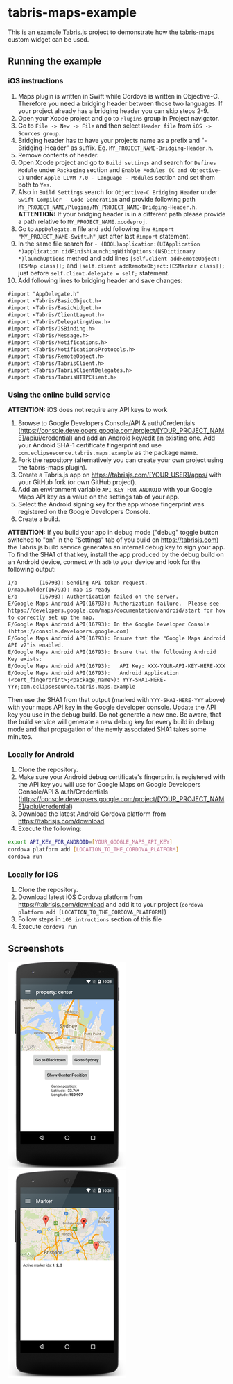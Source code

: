 # tabris-maps-example
This is an example [Tabris.js](https://tabrisjs.com) project to demonstrate how the [tabris-maps](https://github.com/eclipsesource/tabris-maps) custom widget can be used.

## Running the example

### iOS instructions
1. Maps plugin is written in Swift while Cordova is written in Objective-C. Therefore you need a bridging header between those two languages. If your project already has a bridging header you can skip steps 2-9.
1. Open your Xcode project and go to `Plugins` group in Project navigator.
1. Go to `File -> New -> File` and then select `Header file` from `iOS -> Sources group`.
1. Bridging header has to have your projects name as a prefix and "-Bridging-Header" as suffix. Eg. `MY_PROJECT_NAME-Bridging-Header.h`.
1. Remove contents of header.
1. Open Xcode project and go to `Build settings` and search for `Defines Module` under `Packaging` section and `Enable Modules (C and Objective-C)` under `Apple LLVM 7.0 - Language - Modules` section and set them both to `Yes`.
1. Also in `Build Settings` search for `Objective-C Bridging Header` under `Swift Compiler - Code Generation` and provide following path `MY_PROJECT_NAME/Plugins/MY_PROJECT_NAME-Bridging-Header.h`. **ATTENTION:** If your bridging header is in a different path please provide a path relative to `MY_PROJECT_NAME.xcodeproj`.
1. Go to `AppDelegate.m` file and add following line `#import "MY_PROJECT_NAME-Swift.h"` just after last `#import` statement.
1. In the same file search for `- (BOOL)application:(UIApplication *)application didFinishLaunchingWithOptions:(NSDictionary *)launchOptions` method and add lines `[self.client addRemoteObject:[ESMap class]];` and `[self.client addRemoteObject:[ESMarker class]];` just before `self.client.delegate = self;` statement.
1. Add following lines to bridging header and save changes:
```
#import "AppDelegate.h"
#import <Tabris/BasicObject.h>
#import <Tabris/BasicWidget.h>
#import <Tabris/ClientLayout.h>
#import <Tabris/DelegatingView.h>
#import <Tabris/JSBinding.h>
#import <Tabris/Message.h>
#import <Tabris/Notifications.h>
#import <Tabris/NotificationsProtocols.h>
#import <Tabris/RemoteObject.h>
#import <Tabris/TabrisClient.h>
#import <Tabris/TabrisClientDelegates.h>
#import <Tabris/TabrisHTTPClient.h>
```

### Using the online build service
**ATTENTION:** iOS does not require any API keys to work

1. Browse to Google Developers Console/API & auth/Credentials (https://console.developers.google.com/project/[YOUR_PROJECT_NAME]/apiui/credential) and add an Android key/edit an existing one. Add your Android SHA-1 certificate fingerprint and use `com.eclipsesource.tabris.maps.example` as the package name.
1. Fork the repository (alternatively you can create your own project using the tabris-maps plugin).
1. Create a Tabris.js app on https://tabrisjs.com/[YOUR_USER]/apps/ with your GitHub fork (or own GitHub project).
1. Add an environment variable `API_KEY_FOR_ANDROID` with your Google Maps API key as a value on the settings tab of your app.
1. Select the Android signing key for the app whose fingerprint was registered on the Google Developers Console.
1. Create a build.

**ATTENTION:** If you build your app in debug mode ("debug" toggle button switched to "on" in the "Settings" tab of you build on https://tabrisjs.com) the Tabris.js build service generates an internal debug key to sign your app. To find the SHA1 of that key, install the app produced by the debug build on an Android device, connect with ```adb``` to your device and look for the following output:
```
I/b       (16793): Sending API token request.
D/map.holder(16793): map is ready
E/b       (16793): Authentication failed on the server.
E/Google Maps Android API(16793): Authorization failure.  Please see https://developers.google.com/maps/documentation/android/start for how to correctly set up the map.
E/Google Maps Android API(16793): In the Google Developer Console (https://console.developers.google.com)
E/Google Maps Android API(16793): Ensure that the "Google Maps Android API v2"is enabled.
E/Google Maps Android API(16793): Ensure that the following Android Key exists:
E/Google Maps Android API(16793):   API Key: XXX-YOUR-API-KEY-HERE-XXX
E/Google Maps Android API(16793):   Android Application (<cert_fingerprint>;<package_name>): YYY-SHA1-HERE-YYY;com.eclipsesource.tabris.maps.example
```
Then use the SHA1 from that output (marked with ```YYY-SHA1-HERE-YYY``` above) with your maps API key in the Google developer console. Update the API key you use in the debug build. Do not generate a new one. Be aware, that the build service will generate a new debug key for every build in debug mode and that propagation of the newly associated SHA1 takes some minutes.

### Locally for Android
1. Clone the repository.
1. Make sure your Android debug certificate's fingerprint is registered with the API key you will use for Google Maps on Google Developers Console/API & auth/Credentials (https://console.developers.google.com/project/[YOUR_PROJECT_NAME]/apiui/credential)
1. Download the latest Android Cordova platform from https://tabrisjs.com/download
1. Execute the following:
```sh
export API_KEY_FOR_ANDROID=[YOUR_GOOGLE_MAPS_API_KEY]
cordova platform add [LOCATION_TO_THE_CORDOVA_PLATFORM]
cordova run
```

### Locally for iOS
1. Clone the repository.
1. Download latest iOS Cordova platform from https://tabrisjs.com/download and add it to your project (`cordova platform add [LOCATION_TO_THE_CORDOVA_PLATFORM]`)
1. Follow steps in `iOS intructions` section of this file
1. Execute `cordova run`

## Screenshots
![Center the map](assets/screenshots/example-page-center_property.small.png)
![Map markers](assets/screenshots/example-page-marker.small.png)
